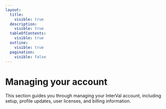 ```yaml
---
layout:
  title:
    visible: true
  description:
    visible: true
  tableOfContents:
    visible: true
  outline:
    visible: true
  pagination:
    visible: false
---
```


# Managing your account

This section guides you through managing your InterVal account, including setup, profile updates, user licenses, and billing information.
